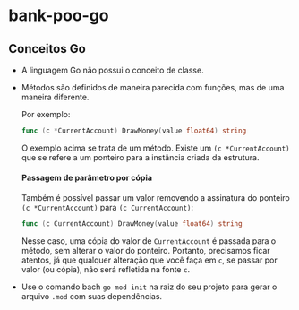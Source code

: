 # bank-poo-go

## Conceitos Go

- A linguagem Go não possui o conceito de classe.
- Métodos são definidos de maneira parecida com funções, mas de uma maneira diferente.
    
    Por exemplo:
    ```Go
    func (c *CurrentAccount) DrawMoney(value float64) string
    ```
    O exemplo acima se trata de um método. Existe um `(c *CurrentAccount)` que se refere a um ponteiro para a instância criada da estrutura.

    #### Passagem de parâmetro por cópia
    
    Também é possível passar um valor removendo a assinatura do ponteiro `(c *CurrentAccount)` para `(c CurrentAccount)`:

    ```Go
    func (c CurrentAccount) DrawMoney(value float64) string
    ```

    Nesse caso, uma cópia do valor de `CurrentAccount` é passada para o método, sem alterar o valor do ponteiro. Portanto, precisamos ficar atentos, já que qualquer alteração que você faça em `c`, se passar por valor (ou cópia), não será refletida na fonte `c`.

- Use o comando bach `go mod init` na raiz do seu projeto para gerar o arquivo `.mod` com suas dependências.

